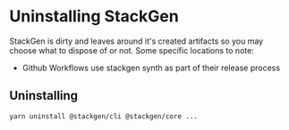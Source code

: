 # Uninstalling StackGen

StackGen is dirty and leaves around it's created artifacts so you may choose what to dispose of or not. Some specific locations to note:

- Github Workflows use stackgen synth as part of their release process

## Uninstalling

```shell
yarn uninstall @stackgen/cli @stackgen/core ...
```
